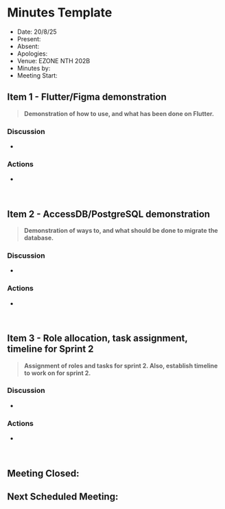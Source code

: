 # Minutes Template

- Date: 20/8/25
- Present:
- Absent:
- Apologies:
- Venue: EZONE NTH 202B
- Minutes by:
- Meeting Start:

## Item 1 - Flutter/Figma demonstration
> **Demonstration of how to use, and what has been done on Flutter.**

### Discussion
 - 

### Actions
 - 
<br>

## Item 2 - AccessDB/PostgreSQL demonstration
> **Demonstration of ways to, and what should be done to migrate the database.**

### Discussion
 - 

### Actions
 - 
<br>

## Item 3 - Role allocation, task assignment, timeline for Sprint 2
> **Assignment of roles and tasks for sprint 2. Also, establish timeline to work on for sprint 2.**

### Discussion
 - 
### Actions
 - 
<br>

## Meeting Closed:
## Next Scheduled Meeting:
